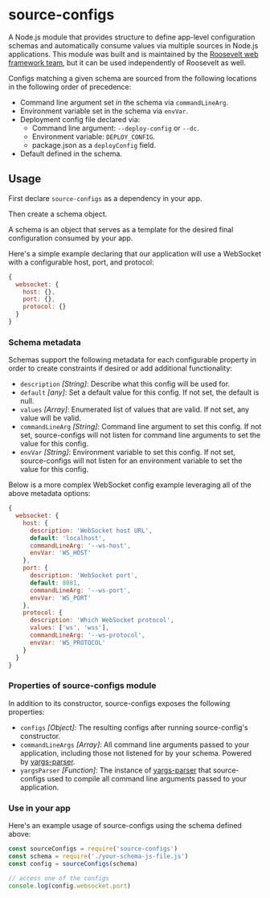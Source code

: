 # source-configs
A Node.js module that provides structure to define app-level configuration schemas and automatically consume values via multiple sources in Node.js applications. This module was built and is maintained by the [Roosevelt web framework team](https://github.com/rooseveltframework/roosevelt), but it can be used independently of Roosevelt as well. 

Configs matching a given schema are sourced from the following locations in the following order of precedence:

- Command line argument set in the schema via `commandLineArg`.
- Environment variable set in the schema via `envVar`.
- Deployment config file declared via:
  - Command line argument: `--deploy-config` or `--dc`.
  - Environment variable: `DEPLOY_CONFIG`.
  - package.json as a `deployConfig` field.
- Default defined in the schema.

## Usage

First declare `source-configs` as a dependency in your app.

Then create a schema object.

A schema is an object that serves as a template for the desired final configuration consumed by your app.

Here's a simple example declaring that our application will use a WebSocket with a configurable host, port, and protocol: 

```js
{
  websocket: {
    host: {},
    port: {},
    protocol: {}
  }
}
```

### Schema metadata

Schemas support the following metadata for each configurable property in order to create constraints if desired or add additional functionality:

- `description` *[String]*: Describe what this config will be used for.
- `default` *[any]*: Set a default value for this config. If not set, the default is null.
- `values` *[Array]*: Enumerated list of values that are valid. If not set, any value will be valid.
- `commandLineArg` *[String]*: Command line argument to set this config. If not set, source-configs will not listen for command line arguments to set the value for this config.
- `envVar` *[String]*: Environment variable to set this config. If not set, source-configs will not listen for an environment variable to set the value for this config.

Below is a more complex WebSocket config example leveraging all of the above metadata options:

```js
{
  websocket: {
    host: {
      description: 'WebSocket host URL',
      default: 'localhost',
      commandLineArg: '--ws-host',
      envVar: 'WS_HOST'
    },
    port: {
      description: 'WebSocket port',
      default: 8081,
      commandLineArg: '--ws-port',
      envVar: 'WS_PORT'
    },
    protocol: {
      description: 'Which WebSocket protocol',
      values: ['ws', 'wss'],
      commandLineArg: '--ws-protocol',
      envVar: 'WS_PROTOCOL'
    }
  }
}
```

### Properties of source-configs module

In addition to its constructor, source-configs exposes the following properties:

- `configs` *[Object]*: The resulting configs after running source-config's constructor.
- `commandLineArgs` *[Array]*: All command line arguments passed to your application, including those not listened for by your schema. Powered by [yargs-parser](https://www.npmjs.com/package/yargs-parser).
- `yargsParser` *[Function]*: The instance of [yargs-parser](https://www.npmjs.com/package/yargs-parser) that source-configs used to compile all command line arguments passed to your application.

### Use in your app

Here's an example usage of source-configs using the schema defined above:

```javascript
const sourceConfigs = require('source-configs')
const schema = require('./your-schema-js-file.js')
const config = sourceConfigs(schema)

// access one of the configs
console.log(config.websocket.port)
```
